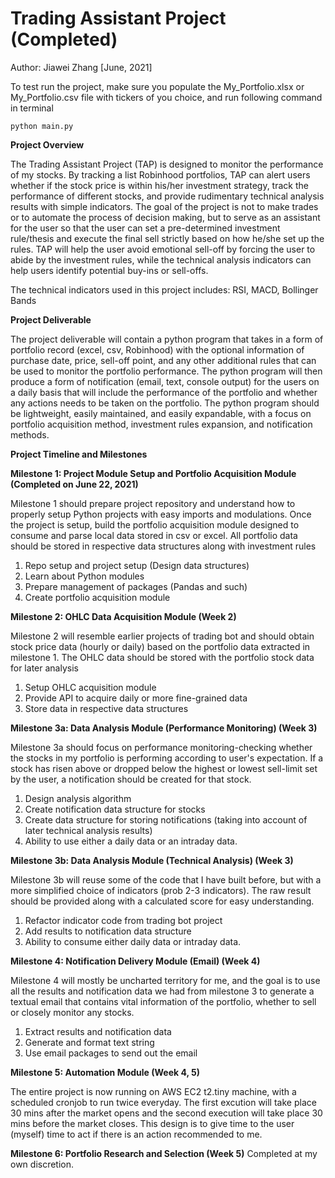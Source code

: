 # Trading Assistant Project (Completed)

Author: Jiawei Zhang [June, 2021]

To test run the project, make sure you populate the My_Portfolio.xlsx or My_Portfolio.csv file with tickers of you choice, and run 
following command in terminal

    python main.py

**Project Overview**

The Trading Assistant Project (TAP) is designed to monitor the performance of my stocks. By tracking a list Robinhood portfolios, TAP can alert users whether if the stock price is within his/her investment strategy, track the performance of different stocks, and provide rudimentary technical analysis results with simple indicators. The goal of the project is not to make trades or to automate the process of decision making, but to serve as an assistant for the user so that the user can set a pre-determined investment rule/thesis and execute the final sell strictly based on how he/she set up the rules. TAP will help the user avoid emotional sell-off by forcing the user to abide by the investment rules, while the technical analysis indicators can help users identify potential buy-ins or sell-offs.

The technical indicators used in this project includes: RSI, MACD, Bollinger Bands

**Project Deliverable**

The project deliverable will contain a python program that takes in a form of portfolio record (excel, csv, Robinhood) with the optional information of purchase date, price, sell-off point, and any other additional rules that can be used to monitor the portfolio performance. The python program will then produce a form of notification (email, text, console output) for the users on a daily basis that will include the performance of the portfolio and whether any actions needs to be taken on the portfolio. The python program should be lightweight, easily maintained, and easily expandable, with a focus on portfolio acquisition method, investment rules expansion, and notification methods.

**Project Timeline and Milestones**

**Milestone 1: Project Module Setup and Portfolio Acquisition Module (Completed on June 22, 2021)**

Milestone 1 should prepare project repository and understand how to properly setup Python projects with easy imports and modulations. Once the project is setup, build the portfolio acquisition module designed to consume and parse local data stored in csv or excel. All portfolio data should be stored in respective data structures along with investment rules

1. Repo setup and project setup (Design data structures)
2. Learn about Python modules
3. Prepare management of packages (Pandas and such)
4. Create portfolio acquisition module

**Milestone 2: OHLC Data Acquisition Module (Week 2)**

Milestone 2 will resemble earlier projects of trading bot and should obtain stock price data (hourly or daily) based on the portfolio data extracted in milestone 1. The OHLC data should be stored with the portfolio stock data for later analysis

1. Setup OHLC acquisition module
2. Provide API to acquire daily or more fine-grained data
3. Store data in respective data structures

**Milestone 3a: Data Analysis Module (Performance Monitoring) (Week 3)**

Milestone 3a should focus on performance monitoring-checking whether the stocks in my portfolio is performing according to user&#39;s expectation. If a stock has risen above or dropped below the highest or lowest sell-limit set by the user, a notification should be created for that stock.

1. Design analysis algorithm
2. Create notification data structure for stocks
3. Create data structure for storing notifications (taking into account of later technical analysis results)
4. Ability to use either a daily data or an intraday data.

**Milestone 3b: Data Analysis Module (Technical Analysis) (Week 3)**

Milestone 3b will reuse some of the code that I have built before, but with a more simplified choice of indicators (prob 2-3 indicators). The raw result should be provided along with a calculated score for easy understanding.

1. Refactor indicator code from trading bot project
2. Add results to notification data structure
3. Ability to consume either daily data or intraday data.

**Milestone 4: Notification Delivery Module (Email) (Week 4)**

Milestone 4 will mostly be uncharted territory for me, and the goal is to use all the results and notification data we had from milestone 3 to generate a textual email that contains vital information of the portfolio, whether to sell or closely monitor any stocks.

1. Extract results and notification data
2. Generate and format text string
3. Use email packages to send out the email

**Milestone 5: Automation Module (Week 4, 5)**

The entire project is now running on AWS EC2 t2.tiny machine, with a scheduled cronjob to run twice everyday. The first excution will take place 30 mins after the market opens and the second execution will take place 30 mins before the market closes. This design is to give time to the user (myself) time to act if there is an action recommended to me. 

**Milestone 6: Portfolio Research and Selection (Week 5)**
Completed at my own discretion. 